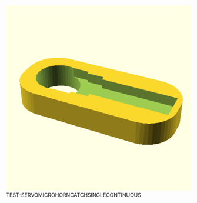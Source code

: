 ![TEST-SERVOMICROHORNCATCHSINGLECONTINUOUS](OOBB-TEST-SERVOMICROHORNCATCHSINGLECONTINUOUS.png)  
TEST-SERVOMICROHORNCATCHSINGLECONTINUOUS  